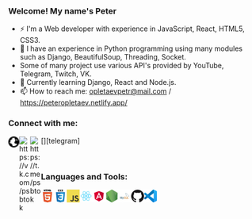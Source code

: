 ### Welcome! My name's Peter

- ⚡ I'm a Web developer with experience in JavaScript, React, HTML5, CSS3.
- 👀 I have an experience in Python programming using many modules such as Django, BeautifulSoup, Threading, Socket.
- Some of many project use various API's provided by YouTube, Telegram, Twitch, VK.
- 🌱 Currently learning Django, React and Node.js.
- 📫 How to reach me: opletaevpetr@mail.com / https://peteropletaev.netlify.app/

### Connect with me:

[<img align="left" alt="peteropletaev.netlify.app" width="22px" src="https://raw.githubusercontent.com/iconic/open-iconic/master/svg/globe.svg" />][website]
[<img align="left" alt="https://vk.com/psbtok" width="22px" src="https://cdn.jsdelivr.net/npm/simple-icons@v3/icons/vk.svg" />][VK]
[<img align="left" alt="https://t.me/psbtok" width="22px" src="https://cdn.jsdelivr.net/npm/simple-icons@v3/icons/telegram.svg" />][telegram]

<br />

### Languages and Tools:

<img align="left" alt="HTML5" width="26px" src="https://raw.githubusercontent.com/github/explore/80688e429a7d4ef2fca1e82350fe8e3517d3494d/topics/html/html.png" />
<img align="left" alt="CSS3" width="26px" src="https://raw.githubusercontent.com/github/explore/80688e429a7d4ef2fca1e82350fe8e3517d3494d/topics/css/css.png" />
<img align="left" alt="JavaScript" width="26px" src="https://raw.githubusercontent.com/github/explore/80688e429a7d4ef2fca1e82350fe8e3517d3494d/topics/javascript/javascript.png" />
<img align="left" alt="React" width="26px" src="https://raw.githubusercontent.com/github/explore/80688e429a7d4ef2fca1e82350fe8e3517d3494d/topics/react/react.png" />
<img align="left" alt="Angular" width="26px" src="https://raw.githubusercontent.com/github/explore/78df643247d429f6cc873026c0622819ad797942/topics/angular/angular.png" />
<img align="left" alt="Node.js" width="26px" src="https://raw.githubusercontent.com/github/explore/80688e429a7d4ef2fca1e82350fe8e3517d3494d/topics/nodejs/nodejs.png" />
<img align="left" alt="MySQL" width="26px" src="https://raw.githubusercontent.com/github/explore/80688e429a7d4ef2fca1e82350fe8e3517d3494d/topics/mysql/mysql.png" />
<img align="left" alt="GitHub" width="26px" src="https://raw.githubusercontent.com/github/explore/78df643247d429f6cc873026c0622819ad797942/topics/github/github.png" />
<img align="left" alt="Visual Studio Code" width="26px" src="https://raw.githubusercontent.com/github/explore/80688e429a7d4ef2fca1e82350fe8e3517d3494d/topics/visual-studio-code/visual-studio-code.png" />


[website]: https://egorkabantsov.netlify.app/
[vk]: https://vk.com/egor_kabantsov
[instagram]: https://www.instagram.com/egokabs
[facebook]: https://www.facebook.com/egor.ka.5055/

